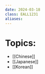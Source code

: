```yaml
---
date: 2024-03-18
class: EALL1231
aliases:
---
```

# Topics:
- [[Chinese]]
- [[Japanese]]
- [[Korean]]


 